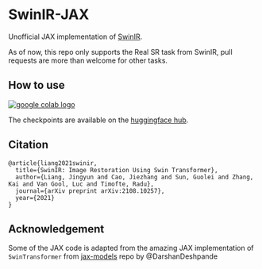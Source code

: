 # SwinIR-JAX

Unofficial JAX implementation of [SwinIR](https://github.com/JingyunLiang/SwinIR).

As of now, this repo only supports the Real SR task from SwinIR, pull requests are more than welcome for other tasks. 

## How to use

<a target="_blank" href="https://colab.research.google.com/github/patil-suraj/SwinIR-JAX/blob/main/swin_ir_jax.ipynb"><img src="https://colab.research.google.com/assets/colab-badge.svg" alt="google colab logo"></a>

The checkpoints are available on the [huggingface hub](https://huggingface.co/models?other=swin-ir).

## Citation
    @article{liang2021swinir,
      title={SwinIR: Image Restoration Using Swin Transformer},
      author={Liang, Jingyun and Cao, Jiezhang and Sun, Guolei and Zhang, Kai and Van Gool, Luc and Timofte, Radu},
      journal={arXiv preprint arXiv:2108.10257},
      year={2021}
    }

## Acknowledgement
Some of the JAX code is adapted from the amazing JAX implementation of `SwinTransformer` from [jax-models](https://github.com/DarshanDeshpande/jax-models) repo by @DarshanDeshpande

